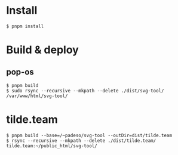 # Install
```shell
$ pnpm install
```
# Build & deploy
## pop-os
```shell
$ pnpm build
$ sudo rsync --recursive --mkpath --delete ./dist/svg-tool/ /var/www/html/svg-tool/
```
# tilde.team

```shell
$ pnpm build --base=/~padeso/svg-tool --outDir=dist/tilde.team
$ rsync --recursive --mkpath --delete ./dist/tilde.team/ tilde.team:~/public_html/svg-tool/
```

